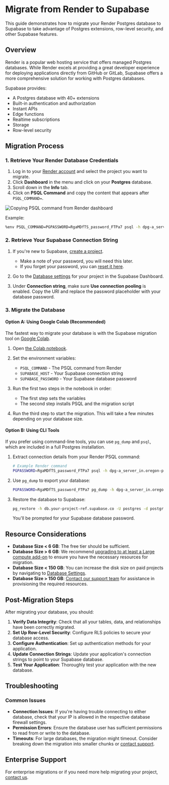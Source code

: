 # Migrate from Render to Supabase

This guide demonstrates how to migrate your Render Postgres database to Supabase to take advantage of Postgres extensions, row-level security, and other Supabase features.

## Overview

Render is a popular web hosting service that offers managed Postgres databases. While Render excels at providing a great developer experience for deploying applications directly from GitHub or GitLab, Supabase offers a more comprehensive solution for working with Postgres databases.

Supabase provides:
- A Postgres database with 40+ extensions
- Built-in authentication and authorization
- Instant APIs
- Edge functions
- Realtime subscriptions
- Storage
- Row-level security

## Migration Process

### 1. Retrieve Your Render Database Credentials

1. Log in to your [Render account](https://render.com/) and select the project you want to migrate.
2. Click **Dashboard** in the menu and click on your **Postgres** database.
3. Scroll down in the **Info** tab.
4. Click on **PSQL Command** and copy the content that appears after `PSQL_COMMAND=`.

![Copying PSQL command from Render dashboard](https://supabase.com/docs/img/guides/resources/migrating-to-supabase/render/render_dashboard.png)

Example:
```bash
%env PSQL_COMMAND=PGPASSWORD=RgaMDfTS_password_FTPa7 psql -h dpg-a_server_in.oregon-postgres.render.com -U my_db_pxl0_user my_db_pxl0
```

### 2. Retrieve Your Supabase Connection String

1. If you're new to Supabase, [create a project](https://supabase.com/dashboard).
   - Make a note of your password, you will need this later.
   - If you forget your password, you can [reset it here](https://supabase.com/dashboard/project/_/settings/database).

2. Go to the [Database settings](https://supabase.com/dashboard/project/_/settings/database) for your project in the Supabase Dashboard.

3. Under **Connection string**, make sure **Use connection pooling** is enabled. Copy the URI and replace the password placeholder with your database password.

### 3. Migrate the Database

#### Option A: Using Google Colab (Recommended)

The fastest way to migrate your database is with the Supabase migration tool on [Google Colab](https://colab.research.google.com/github/mansueli/Supa-Migrate/blob/main/Migrate_Postgres_Supabase.ipynb).

1. Open [the Colab notebook](https://colab.research.google.com/github/mansueli/Supa-Migrate/blob/main/Migrate_Postgres_Supabase.ipynb).

2. Set the environment variables:
   - `PSQL_COMMAND` - The PSQL command from Render
   - `SUPABASE_HOST` - Your Supabase connection string
   - `SUPABASE_PASSWORD` - Your Supabase database password

3. Run the first two steps in the notebook in order:
   - The first step sets the variables
   - The second step installs PSQL and the migration script

4. Run the third step to start the migration. This will take a few minutes depending on your database size.

#### Option B: Using CLI Tools

If you prefer using command-line tools, you can use `pg_dump` and `psql`, which are included in a full Postgres installation.

1. Extract connection details from your Render PSQL command:
   ```bash
   # Example Render command
   PGPASSWORD=RgaMDfTS_password_FTPa7 psql -h dpg-a_server_in.oregon-postgres.render.com -U my_db_pxl0_user my_db_pxl0
   ```

2. Use `pg_dump` to export your database:
   ```bash
   PGPASSWORD=RgaMDfTS_password_FTPa7 pg_dump -h dpg-a_server_in.oregon-postgres.render.com -U my_db_pxl0_user -d my_db_pxl0 -F c -f render_backup.dump
   ```

3. Restore the database to Supabase:
   ```bash
   pg_restore -h db.your-project-ref.supabase.co -U postgres -d postgres -p 5432 render_backup.dump
   ```
   
   You'll be prompted for your Supabase database password.

## Resource Considerations

- **Database Size < 6 GB**: The free tier should be sufficient.
- **Database Size > 6 GB**: We recommend [upgrading to at least a Large compute add-on](https://supabase.com/docs/guides/platform/compute-add-ons) to ensure you have the necessary resources for migration.
- **Database Size < 150 GB**: You can increase the disk size on paid projects by navigating to [Database Settings](https://supabase.com/dashboard/project/_/settings/database).
- **Database Size > 150 GB**: [Contact our support team](https://supabase.com/dashboard/support/new) for assistance in provisioning the required resources.

## Post-Migration Steps

After migrating your database, you should:

1. **Verify Data Integrity**: Check that all your tables, data, and relationships have been correctly migrated.
2. **Set Up Row-Level Security**: Configure RLS policies to secure your database access.
3. **Configure Authentication**: Set up authentication methods for your application.
4. **Update Connection Strings**: Update your application's connection strings to point to your Supabase database.
5. **Test Your Application**: Thoroughly test your application with the new database.

## Troubleshooting

### Common Issues

- **Connection Issues**: If you're having trouble connecting to either database, check that your IP is allowed in the respective database firewall settings.
- **Permission Errors**: Ensure the database user has sufficient permissions to read from or write to the database.
- **Timeouts**: For large databases, the migration might timeout. Consider breaking down the migration into smaller chunks or [contact support](https://supabase.com/dashboard/support/new).

## Enterprise Support

For enterprise migrations or if you need more help migrating your project, [contact us](https://forms.supabase.com/enterprise).
